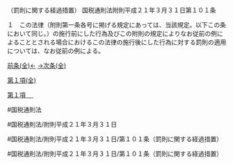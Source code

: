 （罰則に関する経過措置）
国税通則法附則平成２１年３月３１日第１０１条

１　この法律（附則第一条各号に掲げる規定にあっては、当該規定。以下この条において同じ。）の施行前にした行為及びこの附則の規定によりなお従前の例によることとされる場合におけるこの法律の施行後にした行為に対する罰則の適用については、なお従前の例による。

[前条(全)←](国税通則法＿＿＿＿附則平成２１年３月３１日第７８条_.md)    [→次条(全)](国税通則法＿＿＿＿附則平成２１年３月３１日第１０２条_.md)

[第１項(全)](国税通則法＿＿＿＿附則平成２１年３月３１日第１０１条第１項_.md)  

[第１項 　 ](国税通則法＿＿＿＿附則平成２１年３月３１日第１０１条第１項.md)  

#国税通則法

#国税通則法/附則平成２１年３月３１日

#国税通則法/附則平成２１年３月３１日/第１０１条（罰則に関する経過措置）

#国税通則法/附則平成２１年３月３１日/第１０１条（罰則に関する経過措置）

